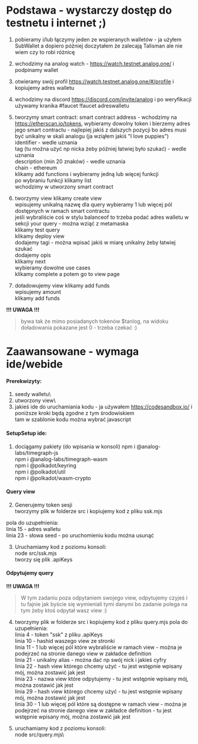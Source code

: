 # Podstawa - wystarczy dostęp do testnetu i internet ;)

1. pobieramy i/lub łączymy jeden ze wspieranych walletów - ja użyłem SubWallet a dopiero później doczytałem że zalecają Talisman ale nie wiem czy to robi różnicę
2. wchodzimy na analog watch - https://watch.testnet.analog.one/ i podpinamy wallet
3. otwieramy swój profil https://watch.testnet.analog.one/#/profile i kopiujemy adres walletu 
4. wchodzimy na discord https://discord.com/invite/analog i po weryfikacji używamy kranika #faucet !faucet adreswalletu
5. tworzymy smart contract:
smart contract address - wchodzimy na https://etherscan.io/tokens, wybieramy dowolny token i bierzemy adres jego smart contractu - najlepiej jakiś z dalszych pozycji bo adres musi być unikalny w skali analogu (ja wziąłem jakiś "I love puppies")\
identifier - wedle uznania\
tag (tu można użyć np nicka żeby później łatwiej było szukać) - wedle uznania\
description (min 20 znaków) - wedle uznania\
chain - ethereum\
klikamy add functions i wybieramy jedną lub więcej funkcji\
po wybraniu funkcji klikamy list\
wchodzimy w utworzony smart contract

6. tworzymy view
klikamy create view\
wpisujemy unikalną nazwę dla query
wybieramy 1 lub więcej pól dostępnych w ramach smart contractu\
jeśli wybraliście coś w stylu balanceof to trzeba podać adres walletu w sekcji your query - można wziąć z metamaska\
klikamy test query\
klikamy deploy view\
dodajemy tagi - można wpisać jakiś w miarę unikalny żeby łatwiej szukać\
dodajemy opis\
klikamy next\
wybieramy dowolne use cases\
klikamy complete a potem go to view page

7. doładowujemy view
klikamy add funds\
wpisujemy amount\
klikamy add funds

**!!! UWAGA !!!**
> bywa tak że mimo posiadanych tokenów $tanlog, na widoku doładowania pokazane jest 0 - trzeba czekać :)


# Zaawansowane - wymaga ide/webide
#### Prerekwizyty:
1. seedy walletu\
2. utworzony view\
3. jakieś ide do uruchamiania kodu - ja używałem https://codesandbox.io/ i poniższe kroki będą zgodne z tym środowiskiem\
   tam w szablonie kodu można wybrać javascript

#### SetupSetup ide:
1. dociągamy pakiety (do wpisania w konsoli)
   npm i @analog-labs/timegraph-js\
   npm i @analog-labs/timegraph-wasm\
   npm i @polkadot/keyring\
   npm i @polkadot/util\
   npm i @polkadot/wasm-crypto

#### Query view
2. Generujemy token sesji\
tworzymy plik w folderze src i kopiujemy kod z pliku ssk.mjs

pola do uzupełnienia:\
linia 15 - adres walletu\
linia 23 - słowa seed - po uruchomieniu kodu można usunąć

3. Uruchamiamy kod z poziomu konsoli:\
  node src/ssk.mjs\
tworzy się plik .apiKeys

#### Odpytujemy query
**!!! UWAGA !!!**
> W tym zadaniu poza odpytaniem swojego view, odpytujemy czyjeś i tu fajnie jak byście się wymieniali tymi danymi bo zadanie polega na tym żeby ktoś odpytał wasz view :)

4. tworzymy plik w folderze src i kopiujemy kod z pliku query.mjs
pola do uzupełnienia:\
linia 4 - token "ssk" z pliku .apiKeys\
linia 10 - hashid waszego view ze stronki\
linia 11 - 1 lub więcej pól które wybraliście w ramach view - można je podejrzeć na stronie danego view w zakładce definition\
linia 21 - unikalny alias - można dać np swój nick i jakieś cyfry\
linia 22 - hash view którego chcemy użyć - tu jest wstępnie wpisany mój, można zostawić jak jest\
linia 23 - nazwa view które odpytujemy - tu jest wstępnie wpisany mój, można zostawić jak jest\
linia 29 - hash view którego chcemy użyć - tu jest wstępnie wpisany mój, można zostawić jak jest\
linia 30 - 1 lub więcej pól które są dostępne w ramach view - można je podejrzeć na stronie danego view w zakładce definition - tu jest wstępnie wpisany mój, można zostawić jak jest

5. uruchamiamy kod z poziomu konsoli:\
     node src/query.mjs\
